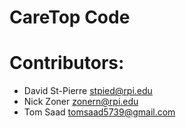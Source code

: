 # CareTop Code

# Contributors:
* David St-Pierre stpied@rpi.edu 
* Nick Zoner zonern@rpi.edu 
* Tom Saad tomsaad5739@gmail.com


